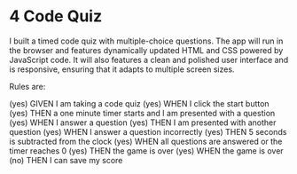 # 4 Code Quiz

I built a timed code quiz with multiple-choice questions. The app will run in the browser and features dynamically updated HTML and CSS powered by JavaScript code. It will also features a clean and polished user interface and is responsive, ensuring that it adapts to multiple screen sizes.

Rules are:

(yes) GIVEN I am taking a code quiz
(yes) WHEN I click the start button
(yes) THEN a one minute timer starts and I am presented with a question
(yes) WHEN I answer a question
(yes) THEN I am presented with another question
(yes) WHEN I answer a question incorrectly
(yes) THEN 5 seconds is subtracted from the clock
(yes) WHEN all questions are answered or the timer reaches 0
(yes) THEN the game is over
(yes) WHEN the game is over
(no) THEN I can save my score
